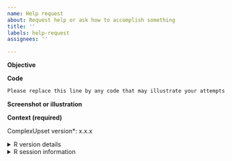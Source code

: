 ```yaml
---
name: Help request
about: Request help or ask how to accomplish something
title: ''
labels: help-request
assignees: ''

---
```


<!-- Please note that due to timezone differences and me helping you in my free time, it may take an average of 12 hours before I first see your request. If you think that the problem can be answered by another fellow R programmer, please consider asking a question on Stack Overflow as you may get an answer faster over there; if you do not get an answer there, please feel welcome to post a link here. -->

**Objective**
<!-- Please replace this line with a clear and concise description of what you wish to achieve. -->

**Code**

```R
Please replace this line by any code that may illustrate your attempts at solving the issue.
```


**Screenshot or illustration**
<!-- Please replace this line with a screenshot, sketch or another illustration of what you wish to achieve. -->

**Context (required)**

<!-- Use packageVersion('ComplexUpset') to check the version you have installed and replace x.x.x below: -->

ComplexUpset version\*: x.x.x

<details>
<summary>R version details</summary>
```R
<!-- Please replace this line by output of R.Version() -->
```
</details>


<details>
<summary>R session information</summary>
```R
<!-- Please replace this line by output of sessionInfo() -->
```
</details>
